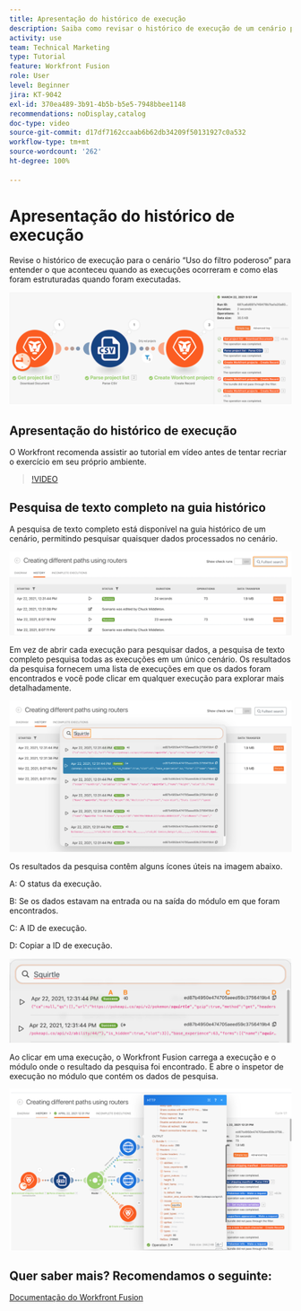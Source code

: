 ```yaml
---
title: Apresentação do histórico de execução
description: Saiba como revisar o histórico de execução de um cenário para entender o que aconteceu quando no [!DNL Adobe Workfront Fusion].
activity: use
team: Technical Marketing
type: Tutorial
feature: Workfront Fusion
role: User
level: Beginner
jira: KT-9042
exl-id: 370ea489-3b91-4b5b-b5e5-7948bbee1148
recommendations: noDisplay,catalog
doc-type: video
source-git-commit: d17df7162ccaab6b62db34209f50131927c0a532
workflow-type: tm+mt
source-wordcount: '262'
ht-degree: 100%

---
```


# Apresentação do histórico de execução

Revise o histórico de execução para o cenário “Uso do filtro poderoso” para entender o que aconteceu quando as execuções ocorreram e como elas foram estruturadas quando foram executadas.

![Uma imagem do histórico de execução em um cenário do Fusion](assets/execution-history-and-scheduling-1.png)

## Apresentação do histórico de execução

O Workfront recomenda assistir ao tutorial em vídeo antes de tentar recriar o exercício em seu próprio ambiente.

>[!VIDEO](https://video.tv.adobe.com/v/335283/?quality=12&learn=on&enablevpops)


## Pesquisa de texto completo na guia histórico

A pesquisa de texto completo está disponível na guia histórico de um cenário, permitindo pesquisar quaisquer dados processados no cenário.

![Uma imagem da pesquisa do histórico de execução](assets/execution-history-and-scheduling-2.png)

Em vez de abrir cada execução para pesquisar dados, a pesquisa de texto completo pesquisa todas as execuções em um único cenário. Os resultados da pesquisa fornecem uma lista de execuções em que os dados foram encontrados e você pode clicar em qualquer execução para explorar mais detalhadamente.

![Uma imagem de uma pesquisa do histórico de execução](assets/execution-history-and-scheduling-3.png)

Os resultados da pesquisa contêm alguns ícones úteis na imagem abaixo.

A: O status da execução.

B: Se os dados estavam na entrada ou na saída do módulo em que foram encontrados.

C: A ID de execução.

D: Copiar a ID de execução.

![Uma imagem de resultados de pesquisa do histórico de execução](assets/execution-history-and-scheduling-4.png)

Ao clicar em uma execução, o Workfront Fusion carrega a execução e o módulo onde o resultado da pesquisa foi encontrado. E abre o inspetor de execução no módulo que contém os dados de pesquisa.

![Uma imagem de links de histórico de execução](assets/execution-history-and-scheduling-5.png)


## Quer saber mais? Recomendamos o seguinte:

[Documentação do Workfront Fusion](https://experienceleague.adobe.com/docs/workfront/using/adobe-workfront-fusion/workfront-fusion-2.html?lang=br)
